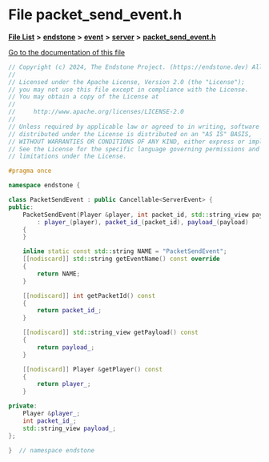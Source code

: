 

# File packet\_send\_event.h

[**File List**](files.md) **>** [**endstone**](dir_6cf277b678674f97c7a2b6b3b2447b33.md) **>** [**event**](dir_f1d783c0ad83ee143d16e768ebca51c8.md) **>** [**server**](dir_77022909323d5ad872c4820a738a5429.md) **>** [**packet\_send\_event.h**](packet__send__event_8h.md)

[Go to the documentation of this file](packet__send__event_8h.md)


```C++
// Copyright (c) 2024, The Endstone Project. (https://endstone.dev) All Rights Reserved.
//
// Licensed under the Apache License, Version 2.0 (the "License");
// you may not use this file except in compliance with the License.
// You may obtain a copy of the License at
//
//     http://www.apache.org/licenses/LICENSE-2.0
//
// Unless required by applicable law or agreed to in writing, software
// distributed under the License is distributed on an "AS IS" BASIS,
// WITHOUT WARRANTIES OR CONDITIONS OF ANY KIND, either express or implied.
// See the License for the specific language governing permissions and
// limitations under the License.

#pragma once

namespace endstone {

class PacketSendEvent : public Cancellable<ServerEvent> {
public:
    PacketSendEvent(Player &player, int packet_id, std::string_view payload)
        : player_(player), packet_id_(packet_id), payload_(payload)
    {
    }

    inline static const std::string NAME = "PacketSendEvent";
    [[nodiscard]] std::string getEventName() const override
    {
        return NAME;
    }

    [[nodiscard]] int getPacketId() const
    {
        return packet_id_;
    }

    [[nodiscard]] std::string_view getPayload() const
    {
        return payload_;
    }

    [[nodiscard]] Player &getPlayer() const
    {
        return player_;
    }

private:
    Player &player_;
    int packet_id_;
    std::string_view payload_;
};

}  // namespace endstone
```


